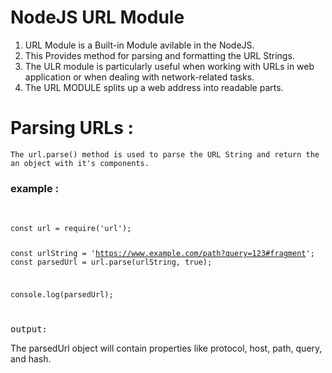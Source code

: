 # NodeJS URL Module

1. URL Module is a Built-in Module avilable in the NodeJS.
2. This Provides method for parsing and formatting the URL Strings.
3. The ULR module is particularly useful when working with URLs in web application or when dealing with network-related tasks.
4. The URL MODULE splits up a web address into readable parts.

# Parsing URLs : 

```
The url.parse() method is used to parse the URL String and return the an object with it's components.
```

### example : 
<br>
<code>
const url = require('url');

const urlString = 'https://www.example.com/path?query=123#fragment';
const parsedUrl = url.parse(urlString, true);

console.log(parsedUrl);

</code>
<pre>output: </pre>The parsedUrl object will contain properties like protocol, host, path, query, and hash. 

